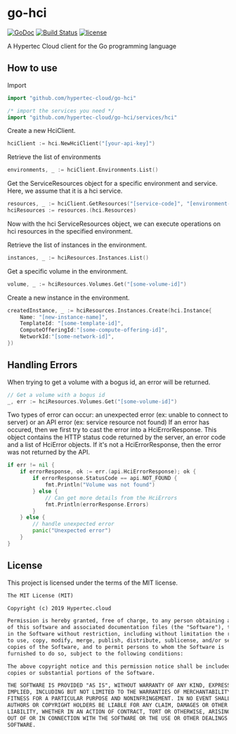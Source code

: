# go-hci

[![GoDoc](https://godoc.org/github.com/cloud-ca/go-cloudca?status.svg)](https://godoc.org/github.com/cloud-ca/go-cloudca)
[![Build Status](https://circleci.com/gh/cloud-ca/go-cloudca.svg?style=svg)](https://circleci.com/gh/cloud-ca/go-cloudca)
[![license](https://img.shields.io/github/license/cloud-ca/go-cloudca.svg)](https://github.com/cloud-ca/go-cloudca/blob/master/LICENSE)

A Hypertec Cloud client for the Go programming language

## How to use

Import

```go
import "github.com/hypertec-cloud/go-hci"

/* import the services you need */
import "github.com/hypertec-cloud/go-hci/services/hci"
```

Create a new HciClient.

```go
hciClient := hci.NewHciClient("[your-api-key]")
```

Retrieve the list of environments

```go
environments, _ := hciClient.Environments.List()
```

Get the ServiceResources object for a specific environment and service. Here, we assume that it is a hci service.

```go
resources, _ := hciClient.GetResources("[service-code]", "[environment-name]")
hciResources := resources.(hci.Resources)
```

Now with the hci ServiceResources object, we can execute operations on hci resources in the specified environment.

Retrieve the list of instances in the environment.

```go
instances, _ := hciResources.Instances.List()
```

Get a specific volume in the environment.

```go
volume, _ := hciResources.Volumes.Get("[some-volume-id]")
```

Create a new instance in the environment.

```go
createdInstance, _ := hciResources.Instances.Create(hci.Instance{
    Name: "[new-instance-name]",
    TemplateId: "[some-template-id]",
    ComputeOfferingId:"[some-compute-offering-id]",
    NetworkId:"[some-network-id]",
})
```

## Handling Errors

When trying to get a volume with a bogus id, an error will be returned.

```go
// Get a volume with a bogus id
_, err := hciResources.Volumes.Get("[some-volume-id]")
```

Two types of error can occur: an unexpected error (ex: unable to connect to server) or an API error (ex: service resource not found)
If an error has occured, then we first try to cast the error into a HciErrorResponse. This object contains the HTTP status code returned by the server, an error code and a list of HciError objects. If it's not a HciErrorResponse, then the error was not returned by the API.

```go
if err != nil {
    if errorResponse, ok := err.(api.HciErrorResponse); ok {
        if errorResponse.StatusCode == api.NOT_FOUND {
            fmt.Println("Volume was not found")
        } else {
            // Can get more details from the HciErrors
            fmt.Println(errorResponse.Errors)
        }
    } else {
        // handle unexpected error
        panic("Unexpected error")
    }
}
```

## License

This project is licensed under the terms of the MIT license.

```txt
The MIT License (MIT)

Copyright (c) 2019 Hypertec.cloud

Permission is hereby granted, free of charge, to any person obtaining a copy
of this software and associated documentation files (the "Software"), to deal
in the Software without restriction, including without limitation the rights
to use, copy, modify, merge, publish, distribute, sublicense, and/or sell
copies of the Software, and to permit persons to whom the Software is
furnished to do so, subject to the following conditions:

The above copyright notice and this permission notice shall be included in all
copies or substantial portions of the Software.

THE SOFTWARE IS PROVIDED "AS IS", WITHOUT WARRANTY OF ANY KIND, EXPRESS OR
IMPLIED, INCLUDING BUT NOT LIMITED TO THE WARRANTIES OF MERCHANTABILITY,
FITNESS FOR A PARTICULAR PURPOSE AND NONINFRINGEMENT. IN NO EVENT SHALL THE
AUTHORS OR COPYRIGHT HOLDERS BE LIABLE FOR ANY CLAIM, DAMAGES OR OTHER
LIABILITY, WHETHER IN AN ACTION OF CONTRACT, TORT OR OTHERWISE, ARISING FROM,
OUT OF OR IN CONNECTION WITH THE SOFTWARE OR THE USE OR OTHER DEALINGS IN THE
SOFTWARE.
```

